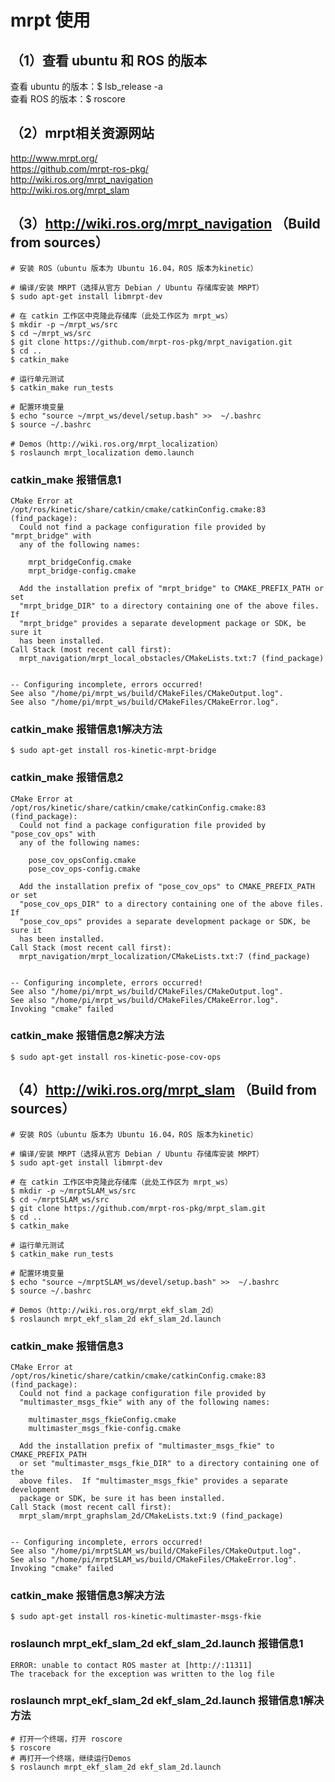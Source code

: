 # mrpt 使用

## （1）查看 ubuntu 和 ROS 的版本

查看 ubuntu 的版本：$ lsb_release -a  
查看 ROS 的版本：$ roscore

## （2）mrpt相关资源网站

http://www.mrpt.org/  
https://github.com/mrpt-ros-pkg/  
http://wiki.ros.org/mrpt_navigation  
http://wiki.ros.org/mrpt_slam

## （3）http://wiki.ros.org/mrpt_navigation （Build from sources）

    # 安装 ROS（ubuntu 版本为 Ubuntu 16.04，ROS 版本为kinetic）  

    # 编译/安装 MRPT（选择从官方 Debian / Ubuntu 存储库安装 MRPT）  
    $ sudo apt-get install libmrpt-dev  

    # 在 catkin 工作区中克隆此存储库（此处工作区为 mrpt_ws）  
    $ mkdir -p ~/mrpt_ws/src  
    $ cd ~/mrpt_ws/src  
    $ git clone https://github.com/mrpt-ros-pkg/mrpt_navigation.git  
    $ cd ..  
    $ catkin_make  

    # 运行单元测试  
    $ catkin_make run_tests  

    # 配置环境变量  
    $ echo "source ~/mrpt_ws/devel/setup.bash" >>  ~/.bashrc  
    $ source ~/.bashrc

    # Demos（http://wiki.ros.org/mrpt_localization）  
    $ roslaunch mrpt_localization demo.launch

### catkin_make 报错信息1

    CMake Error at /opt/ros/kinetic/share/catkin/cmake/catkinConfig.cmake:83 (find_package):
      Could not find a package configuration file provided by "mrpt_bridge" with
      any of the following names:

        mrpt_bridgeConfig.cmake
        mrpt_bridge-config.cmake

      Add the installation prefix of "mrpt_bridge" to CMAKE_PREFIX_PATH or set
      "mrpt_bridge_DIR" to a directory containing one of the above files.  If
      "mrpt_bridge" provides a separate development package or SDK, be sure it
      has been installed.
    Call Stack (most recent call first):
      mrpt_navigation/mrpt_local_obstacles/CMakeLists.txt:7 (find_package)


    -- Configuring incomplete, errors occurred!
    See also "/home/pi/mrpt_ws/build/CMakeFiles/CMakeOutput.log".
    See also "/home/pi/mrpt_ws/build/CMakeFiles/CMakeError.log".

### catkin_make 报错信息1解决方法

    $ sudo apt-get install ros-kinetic-mrpt-bridge

### catkin_make 报错信息2

    CMake Error at /opt/ros/kinetic/share/catkin/cmake/catkinConfig.cmake:83 (find_package):
      Could not find a package configuration file provided by "pose_cov_ops" with
      any of the following names:

        pose_cov_opsConfig.cmake
        pose_cov_ops-config.cmake

      Add the installation prefix of "pose_cov_ops" to CMAKE_PREFIX_PATH or set
      "pose_cov_ops_DIR" to a directory containing one of the above files.  If
      "pose_cov_ops" provides a separate development package or SDK, be sure it
      has been installed.
    Call Stack (most recent call first):
      mrpt_navigation/mrpt_localization/CMakeLists.txt:7 (find_package)


    -- Configuring incomplete, errors occurred!
    See also "/home/pi/mrpt_ws/build/CMakeFiles/CMakeOutput.log".
    See also "/home/pi/mrpt_ws/build/CMakeFiles/CMakeError.log".
    Invoking "cmake" failed

### catkin_make 报错信息2解决方法

    $ sudo apt-get install ros-kinetic-pose-cov-ops

## （4）http://wiki.ros.org/mrpt_slam （Build from sources）

    # 安装 ROS（ubuntu 版本为 Ubuntu 16.04，ROS 版本为kinetic）  

    # 编译/安装 MRPT（选择从官方 Debian / Ubuntu 存储库安装 MRPT）  
    $ sudo apt-get install libmrpt-dev  

    # 在 catkin 工作区中克隆此存储库（此处工作区为 mrpt_ws）  
    $ mkdir -p ~/mrptSLAM_ws/src  
    $ cd ~/mrptSLAM_ws/src  
    $ git clone https://github.com/mrpt-ros-pkg/mrpt_slam.git  
    $ cd ..  
    $ catkin_make  

    # 运行单元测试  
    $ catkin_make run_tests  

    # 配置环境变量  
    $ echo "source ~/mrptSLAM_ws/devel/setup.bash" >>  ~/.bashrc  
    $ source ~/.bashrc

    # Demos（http://wiki.ros.org/mrpt_ekf_slam_2d）  
    $ roslaunch mrpt_ekf_slam_2d ekf_slam_2d.launch

### catkin_make 报错信息3

    CMake Error at /opt/ros/kinetic/share/catkin/cmake/catkinConfig.cmake:83 (find_package):
      Could not find a package configuration file provided by
      "multimaster_msgs_fkie" with any of the following names:

        multimaster_msgs_fkieConfig.cmake
        multimaster_msgs_fkie-config.cmake

      Add the installation prefix of "multimaster_msgs_fkie" to CMAKE_PREFIX_PATH
      or set "multimaster_msgs_fkie_DIR" to a directory containing one of the
      above files.  If "multimaster_msgs_fkie" provides a separate development
      package or SDK, be sure it has been installed.
    Call Stack (most recent call first):
      mrpt_slam/mrpt_graphslam_2d/CMakeLists.txt:9 (find_package)


    -- Configuring incomplete, errors occurred!
    See also "/home/pi/mrptSLAM_ws/build/CMakeFiles/CMakeOutput.log".
    See also "/home/pi/mrptSLAM_ws/build/CMakeFiles/CMakeError.log".
    Invoking "cmake" failed

### catkin_make 报错信息3解决方法

    $ sudo apt-get install ros-kinetic-multimaster-msgs-fkie

### roslaunch mrpt_ekf_slam_2d ekf_slam_2d.launch 报错信息1

    ERROR: unable to contact ROS master at [http://:11311]
    The traceback for the exception was written to the log file

### roslaunch mrpt_ekf_slam_2d ekf_slam_2d.launch 报错信息1解决方法

    # 打开一个终端，打开 roscore
    $ roscore  
    # 再打开一个终端，继续运行Demos
    $ roslaunch mrpt_ekf_slam_2d ekf_slam_2d.launch
